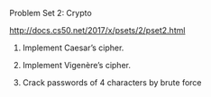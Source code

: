 Problem Set 2: Crypto

http://docs.cs50.net/2017/x/psets/2/pset2.html

1. Implement Caesar’s cipher.

2. Implement Vigenère’s cipher.

3. Crack passwords of 4 characters by brute force